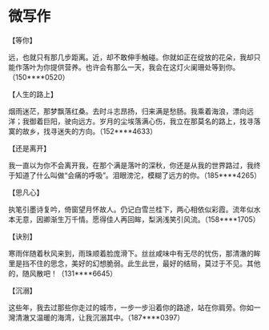 # 微写作

【等你】 

远，也就只有那几步距离。近，却不敢伸手触碰。你就如正在绽放的花朵，我却只能作落叶为你提供营养。也许会有那么一天，我会在这灯火阑珊处等到你。（150****0520） 

【人生的路上】 

烟雨迷茫，那梦飘落红桑。去时斗志昂扬，归来满是愁肠。我乘着海浪，漂向远洋；我御着巨阳，驶向远方。岁月的尘埃落满心伤，我立在那莫名的路上，找寻落寞的故乡，找寻迷失的方向。（152****4633） 

【还是离开】 

我一直以为你不会离开我，在那个满是落叶的深秋，你还是从我的世界路过，我终于知道了什么叫做“会痛的呼吸”。泪眼滂沱，模糊了远方的你。（185****4265） 

【思凡心】 

执笔引墨诗复吟，倚窗望月怀故人。仍记白雪兰桂下，两心相依似彩霞。流年似水本无意，因卿渐生万千情。愿得佳人再回眸，梨涡浅笑引风流。（158****1705） 

【诀别】 

寒雨伴随着秋风来到，雨珠顺着脸庞滑下。丝丝咸味中有无尽的忧伤，那清澈的眸里是挡不住的思念，美好的幻想脆弱。此生此世，最好的结局，莫过于不见。其他的，随风散吧！（131****6645） 

【沉溺】 

这些年，我去过那些你走过的城市，一步一步沿着你的路途，站在你肩旁。你如一灣清澈又温暖的海湾，让我沉溺其中。（187****0397）